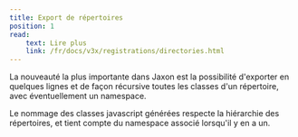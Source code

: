 ```yaml
---
title: Export de répertoires
position: 1
read:
    text: Lire plus
    link: /fr/docs/v3x/registrations/directories.html
---
```


La nouveauté la plus importante dans Jaxon est la possibilité d'exporter en quelques lignes et de façon récursive toutes les classes d'un répertoire, avec éventuellement un namespace.

Le nommage des classes javascript générées respecte la hiérarchie des répertoires, et tient compte du namespace associé lorsqu'il y en a un.
